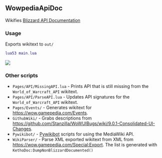 ## WowpediaApiDoc
Wikifies [Blizzard API Documentation](https://github.com/Gethe/wow-ui-source/tree/live/AddOns/Blizzard_APIDocumentation)

### Usage
Exports wikitext to `out/`
```lua
lua53 main.lua
```

![](https://i.imgur.com/MqdgasV.png)

### Other scripts
* `Pages/API/MissingAPI.lua` - Prints API that is still missing from the `World_of_Warcraft_API` wikitext.
* `Pages/API/ParseAPI.lua` - Updates API signatures for the `World_of_Warcraft_API` wikitext.
* `Pages/Events/` - Generates wikitext for https://wow.gamepedia.com/Events.
* `GithubWiki/` - Grabs descriptions from https://github.com/Stanzilla/WoWUIBugs/wiki/9.0.1-Consolidated-UI-Changes.
* `Pywikibot/` - [Pywikibot](https://pypi.org/project/pywikibot/) scripts for using the MediaWiki API.
* `WikiParser/` - Parse XML exported wikitext from XML from https://wow.gamepedia.com/Special:Export. The list is generated with `KethoDoc:DumpNonBlizzardDocumented()`
